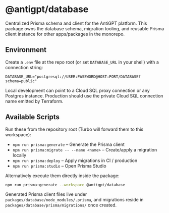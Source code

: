 # @antigpt/database

Centralized Prisma schema and client for the AntiGPT platform. This package owns the database schema, migration tooling, and reusable Prisma client instance for other apps/packages in the monorepo.

## Environment

Create a `.env` file at the repo root (or set `DATABASE_URL` in your shell) with a connection string:

```
DATABASE_URL="postgresql://USER:PASSWORD@HOST:PORT/DATABASE?schema=public"
```

Local development can point to a Cloud SQL proxy connection or any Postgres instance. Production should use the private Cloud SQL connection name emitted by Terraform.

## Available Scripts

Run these from the repository root (Turbo will forward them to this workspace):

- `npm run prisma:generate` – Generate the Prisma client
- `npm run prisma:migrate -- --name <name>` – Create/apply a migration locally
- `npm run prisma:deploy` – Apply migrations in CI / production
- `npm run prisma:studio` – Open Prisma Studio

Alternatively execute them directly inside the package:

```bash
npm run prisma:generate --workspace @antigpt/database
```

Generated Prisma client files live under `packages/database/node_modules/.prisma`, and migrations reside in `packages/database/prisma/migrations/` once created.

